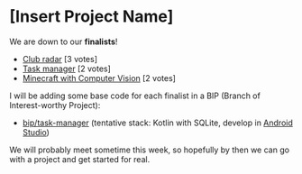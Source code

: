 # [Insert Project Name]

We are down to our **finalists**!

* [Club radar](https://rapidcow.github.io/site-wisc-sdc-fa25-team/ideas/club-radar) [3 votes]
* [Task manager](https://rapidcow.github.io/site-wisc-sdc-fa25-team/ideas/task-manager) [2 votes]
* [Minecraft with Computer Vision](https://rapidcow.github.io/site-wisc-sdc-fa25-team/ideas/minecraft-cv) [2 votes]

I will be adding some base code for each finalist
in a BIP (Branch of Interest-worthy Project):

* [bip/task-manager](https://github.com/SDC-Fall-2025/Team-17-Project/tree/bip/task-manager)
  (tentative stack: Kotlin with SQLite, develop in [Android Studio](https://developer.android.com/studio))

We will probably meet sometime this week, so hopefully
by then we can go with a project and get started for real.
